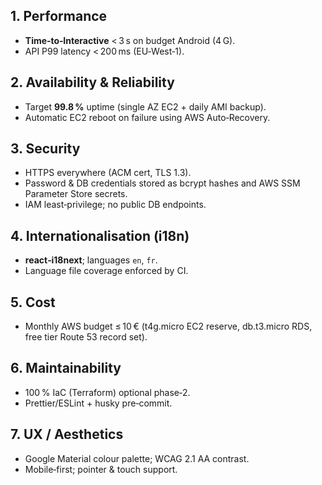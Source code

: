 ## 1. Performance

- **Time‑to‑Interactive** < 3 s on budget Android (4 G).
- API P99 latency < 200 ms (EU‑West‑1).

## 2. Availability & Reliability

- Target **99.8 %** uptime (single AZ EC2 + daily AMI backup).
- Automatic EC2 reboot on failure using AWS Auto‑Recovery.

## 3. Security

- HTTPS everywhere (ACM cert, TLS 1.3).
- Password & DB credentials stored as bcrypt hashes and AWS SSM Parameter Store secrets.
- IAM least‑privilege; no public DB endpoints.

## 4. Internationalisation (i18n)

- **react‑i18next**; languages `en`, `fr`.
- Language file coverage enforced by CI.

## 5. Cost

- Monthly AWS budget ≤ 10 € (t4g.micro EC2 reserve, db.t3.micro RDS, free tier Route 53 record set).

## 6. Maintainability

- 100 % IaC (Terraform) optional phase‑2.
- Prettier/ESLint + husky pre‑commit.

## 7. UX / Aesthetics

- Google Material colour palette; WCAG 2.1 AA contrast.
- Mobile‑first; pointer & touch support.
